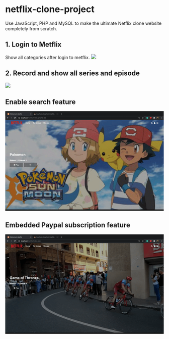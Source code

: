 # netflix-clone-project
Use JavaScript, PHP and MySQL to make the ultimate Netflix clone website completely from scratch.
## 1. Login to Metflix
Show all categories after login to metflix.
![](ezgif.com-video-to-gif.gif)

## 2. Record and show all series and episode

![](ezgif.com-video-to-gif-2.gif)

## Enable search feature

![](ezgif.com-video-to-gif-3.gif)

## Embedded Paypal subscription feature

![](ezgif.com-video-to-gif-4.gif)